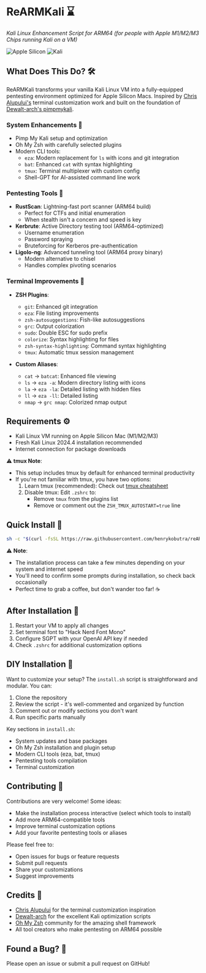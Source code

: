 # ReARMKali ⌛  
*Kali Linux Enhancement Script for ARM64 (for people with Apple M1/M2/M3 Chips running Kali on a VM)*

![Apple Silicon](https://img.shields.io/badge/Silicon-M1/M2/M3_ARM64-red?logo=apple) 
![Kali](https://img.shields.io/badge/Kali_Linux-2024.4-557C94?logo=kalilinux)

## What Does This Do? 🛠️
ReARMKali transforms your vanilla Kali Linux VM into a fully-equipped pentesting environment optimized for Apple Silicon Macs. Inspired by [Chris Alupului's](https://github.com/neosprings) terminal customization work and built on the foundation of [Dewalt-arch's pimpmykali](https://github.com/Dewalt-arch/pimpmykali).

### System Enhancements 🚀
- Pimp My Kali setup and optimization
- Oh My Zsh with carefully selected plugins
- Modern CLI tools:
  - `eza`: Modern replacement for `ls` with icons and git integration
  - `bat`: Enhanced `cat` with syntax highlighting
  - `tmux`: Terminal multiplexer with custom config
  - Shell-GPT for AI-assisted command line work

### Pentesting Tools 🔧
- **RustScan**: Lightning-fast port scanner (ARM64 build)
  - Perfect for CTFs and initial enumeration
  - When stealth isn't a concern and speed is key
- **Kerbrute**: Active Directory testing tool (ARM64-optimized)
  - Username enumeration
  - Password spraying
  - Bruteforcing for Kerberos pre-authentication
- **Ligolo-ng**: Advanced tunneling tool (ARM64 proxy binary)
  - Modern alternative to chisel
  - Handles complex pivoting scenarios

### Terminal Improvements 💅
- **ZSH Plugins**:
  - `git`: Enhanced git integration
  - `eza`: File listing improvements
  - `zsh-autosuggestions`: Fish-like autosuggestions
  - `grc`: Output colorization
  - `sudo`: Double ESC for sudo prefix
  - `colorize`: Syntax highlighting for files
  - `zsh-syntax-highlighting`: Command syntax highlighting
  - `tmux`: Automatic tmux session management

- **Custom Aliases**:
  - `cat` → `batcat`: Enhanced file viewing
  - `ls` → `eza -a`: Modern directory listing with icons
  - `la` → `eza -la`: Detailed listing with hidden files
  - `ll` → `eza -ll`: Detailed listing
  - `nmap` → `grc nmap`: Colorized nmap output

## Requirements ⚙️
- Kali Linux VM running on Apple Silicon Mac (M1/M2/M3)
- Fresh Kali Linux 2024.4 installation recommended
- Internet connection for package downloads

⚠️ **tmux Note**: 
- This setup includes tmux by default for enhanced terminal productivity
- If you're not familiar with tmux, you have two options:
  1. Learn tmux (recommended): Check out [tmux cheatsheet](https://tmuxcheatsheet.com)
  2. Disable tmux: Edit `.zshrc` to:
     - Remove `tmux` from the plugins list
     - Remove or comment out the `ZSH_TMUX_AUTOSTART=true` line

## Quick Install 🚀
```bash
sh -c "$(curl -fsSL https://raw.githubusercontent.com/henrykobutra/reARMKali/refs/heads/main/install.sh)"
```

⚠️ **Note**: 
- The installation process can take a few minutes depending on your system and internet speed
- You'll need to confirm some prompts during installation, so check back occasionally
- Perfect time to grab a coffee, but don't wander too far! ☕

## After Installation 📝
1. Restart your VM to apply all changes
2. Set terminal font to "Hack Nerd Font Mono"
3. Configure SGPT with your OpenAI API key if needed
4. Check `.zshrc` for additional customization options

## DIY Installation 🔧
Want to customize your setup? The `install.sh` script is straightforward and modular. You can:
1. Clone the repository
2. Review the script - it's well-commented and organized by function
3. Comment out or modify sections you don't want
4. Run specific parts manually

Key sections in `install.sh`:
- System updates and base packages
- Oh My Zsh installation and plugin setup
- Modern CLI tools (eza, bat, tmux)
- Pentesting tools compilation
- Terminal customization

## Contributing 🤝
Contributions are very welcome! Some ideas:
- Make the installation process interactive (select which tools to install)
- Add more ARM64-compatible tools
- Improve terminal customization options
- Add your favorite pentesting tools or aliases

Please feel free to:
- Open issues for bugs or feature requests
- Submit pull requests
- Share your customizations
- Suggest improvements

## Credits 🙏
- [Chris Alupului](https://github.com/neosprings) for the terminal customization inspiration
- [Dewalt-arch](https://github.com/Dewalt-arch/pimpmykali) for the excellent Kali optimization scripts
- [Oh My Zsh](https://ohmyz.sh/) community for the amazing shell framework
- All tool creators who make pentesting on ARM64 possible

## Found a Bug? 🐛
Please open an issue or submit a pull request on GitHub!